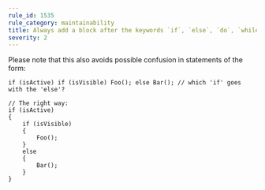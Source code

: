 ```yaml
---
rule_id: 1535
rule_category: maintainability
title: Always add a block after the keywords `if`, `else`, `do`, `while`, `for`, `foreach` and `case`
severity: 2
---
```

Please note that this also avoids possible confusion in statements of the form:

	if (isActive) if (isVisible) Foo(); else Bar(); // which 'if' goes with the 'else'?

	// The right way:
	if (isActive)
	{
		if (isVisible)
		{
			Foo();
		}
		else
		{
			Bar();
		}
	}
